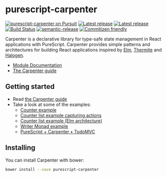 # purescript-carpenter

[![purescript-carpenter on Pursuit](https://pursuit.purescript.org/packages/purescript-carpenter/badge)](https://pursuit.purescript.org/packages/purescript-carpenter)
[![Latest release](https://img.shields.io/bower/v/purescript-carpenter.svg)](https://github.com/arthur-xavier/purescript-carpenter/releases)
[![Latest release](https://img.shields.io/npm/v/purescript-carpenter.svg)](https://www.npmjs.com/package/purescript-carpenter)
[![Build Status](https://travis-ci.org/arthur-xavier/purescript-carpenter.svg?branch=master)](https://travis-ci.org/arthur-xavier/purescript-carpenter)
[![semantic-release](https://img.shields.io/badge/%20%20%F0%9F%93%A6%F0%9F%9A%80-semantic--release-e10079.svg)](https://github.com/semantic-release/semantic-release)
[![Commitizen friendly](https://img.shields.io/badge/commitizen-friendly-brightgreen.svg)](http://commitizen.github.io/cz-cli/)

Carpenter is a declarative library for type-safe state management in React applications with PureScript. Carpenter provides simple patterns and architectures for building React applications inspired by [Elm](http://elm-lang.org/), [Thermite](https://github.com/paf31/purescript-thermite) and [Halogen](https://github.com/slamdata/purescript-halogen).

- [Module Documentation](https://pursuit.purescript.org/packages/purescript-carpenter)
- [The Carpenter guide](GUIDE.md)

## Getting started

- Read [the Carpenter guide](GUIDE.md)
- Take a look at some of the examples:
  - [Counter example](examples/Counter/Counter.purs)
  - [Counter list example capturing actions](examples/CounterList/)
  - [Counter list example (Elm architecture)](examples/CounterListElm/)
  - [Writer Monad example](examples/Monad/Writer.purs)
  - [PureScript + Carpenter • TodoMVC](https://github.com/arthur-xavier/purescript-carpenter-todomvc)

## Installing

You can install Carpenter with bower:

```bash
bower install --save purescript-carpenter
```
